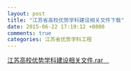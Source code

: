 ```yaml
---
layout: post
title: "江苏省高校优势学科建设相关文件下载"
date: 2015-06-22 17:19:12 +0800
comments: true
categories: 江苏省优势学科工程
---
```


[江苏高校优势学科建设相关文件.rar　](http://985.nju.edu.cn/ewebeditor/UploadFile/201242319258240.rar)
